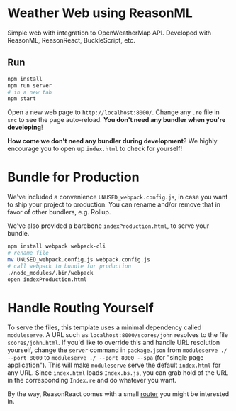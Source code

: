 # Weather Web using ReasonML
Simple web with integration to OpenWeatherMap API. Developed with ReasonML, ReasonReact, BuckleScript, etc.

## Run

```sh
npm install
npm run server
# in a new tab
npm start
```

Open a new web page to `http://localhost:8000/`. Change any `.re` file in `src` to see the page auto-reload. **You don't need any bundler when you're developing**!

**How come we don't need any bundler during development**? We highly encourage you to open up `index.html` to check for yourself!

# Bundle for Production

We've included a convenience `UNUSED_webpack.config.js`, in case you want to ship your project to production. You can rename and/or remove that in favor of other bundlers, e.g. Rollup.

We've also provided a barebone `indexProduction.html`, to serve your bundle.

```sh
npm install webpack webpack-cli
# rename file
mv UNUSED_webpack.config.js webpack.config.js
# call webpack to bundle for production
./node_modules/.bin/webpack
open indexProduction.html
```

# Handle Routing Yourself

To serve the files, this template uses a minimal dependency called `moduleserve`. A URL such as `localhost:8000/scores/john` resolves to the file `scores/john.html`. If you'd like to override this and handle URL resolution yourself, change the `server` command in `package.json` from `moduleserve ./ --port 8000` to `moduleserve ./ --port 8000 --spa` (for "single page application"). This will make `moduleserve` serve the default `index.html` for any URL. Since `index.html` loads `Index.bs.js`, you can grab hold of the URL in the corresponding `Index.re` and do whatever you want.

By the way, ReasonReact comes with a small [router](https://reasonml.github.io/reason-react/docs/en/router) you might be interested in.
